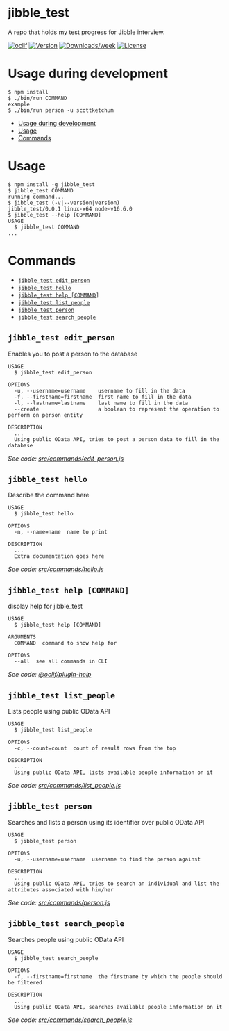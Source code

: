 jibble_test
===========

A repo that holds my test progress for Jibble interview.

[![oclif](https://img.shields.io/badge/cli-oclif-brightgreen.svg)](https://oclif.io)
[![Version](https://img.shields.io/npm/v/jibble_test.svg)](https://npmjs.org/package/jibble_test)
[![Downloads/week](https://img.shields.io/npm/dw/jibble_test.svg)](https://npmjs.org/package/jibble_test)
[![License](https://img.shields.io/npm/l/jibble_test.svg)](https://github.com/aajiwani/jibble_test/blob/master/package.json)

# Usage during development
```sh-session
$ npm install
$ ./bin/run COMMAND
example
$ ./bin/run person -u scottketchum
```

<!-- toc -->
* [Usage during development](#usage-during-development)
* [Usage](#usage)
* [Commands](#commands)
<!-- tocstop -->
# Usage
<!-- usage -->
```sh-session
$ npm install -g jibble_test
$ jibble_test COMMAND
running command...
$ jibble_test (-v|--version|version)
jibble_test/0.0.1 linux-x64 node-v16.6.0
$ jibble_test --help [COMMAND]
USAGE
  $ jibble_test COMMAND
...
```
<!-- usagestop -->
# Commands
<!-- commands -->
* [`jibble_test edit_person`](#jibble_test-edit_person)
* [`jibble_test hello`](#jibble_test-hello)
* [`jibble_test help [COMMAND]`](#jibble_test-help-command)
* [`jibble_test list_people`](#jibble_test-list_people)
* [`jibble_test person`](#jibble_test-person)
* [`jibble_test search_people`](#jibble_test-search_people)

## `jibble_test edit_person`

Enables you to post a person to the database

```
USAGE
  $ jibble_test edit_person

OPTIONS
  -u, --username=username    username to fill in the data
  -f, --firstname=firstname  first name to fill in the data
  -l, --lastname=lastname    last name to fill in the data
  --create                   a boolean to represent the operation to perform on person entity

DESCRIPTION
  ...
  Using public OData API, tries to post a person data to fill in the database
```

_See code: [src/commands/edit_person.js](https://github.com/aajiwani/jibble_test/blob/v0.0.1/src/commands/edit_person.js)_

## `jibble_test hello`

Describe the command here

```
USAGE
  $ jibble_test hello

OPTIONS
  -n, --name=name  name to print

DESCRIPTION
  ...
  Extra documentation goes here
```

_See code: [src/commands/hello.js](https://github.com/aajiwani/jibble_test/blob/v0.0.1/src/commands/hello.js)_

## `jibble_test help [COMMAND]`

display help for jibble_test

```
USAGE
  $ jibble_test help [COMMAND]

ARGUMENTS
  COMMAND  command to show help for

OPTIONS
  --all  see all commands in CLI
```

_See code: [@oclif/plugin-help](https://github.com/oclif/plugin-help/blob/v3.2.3/src/commands/help.ts)_

## `jibble_test list_people`

Lists people using public OData API

```
USAGE
  $ jibble_test list_people

OPTIONS
  -c, --count=count  count of result rows from the top

DESCRIPTION
  ...
  Using public OData API, lists available people information on it
```

_See code: [src/commands/list_people.js](https://github.com/aajiwani/jibble_test/blob/v0.0.1/src/commands/list_people.js)_

## `jibble_test person`

Searches and lists a person using its identifier over public OData API

```
USAGE
  $ jibble_test person

OPTIONS
  -u, --username=username  username to find the person against

DESCRIPTION
  ...
  Using public OData API, tries to search an individual and list the attributes associated with him/her
```

_See code: [src/commands/person.js](https://github.com/aajiwani/jibble_test/blob/v0.0.1/src/commands/person.js)_

## `jibble_test search_people`

Searches people using public OData API

```
USAGE
  $ jibble_test search_people

OPTIONS
  -f, --firstname=firstname  the firstname by which the people should be filtered

DESCRIPTION
  ...
  Using public OData API, searches available people information on it
```

_See code: [src/commands/search_people.js](https://github.com/aajiwani/jibble_test/blob/v0.0.1/src/commands/search_people.js)_
<!-- commandsstop -->
